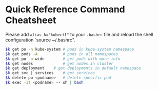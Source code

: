 # Quick Reference Command Cheatsheet
Please add `alias k="kubectl"` to your `.bashrc` file and reload the shell configuration `source ~/.bashrc".

```bash
$k get po -n kube-system # pods in kube-system namespace
$k get pods -A           # pods in all namespaces
$k get po -o wide        # get pods with more info
$k get nodes             # get nodes in cluster
$k get deployment	 # get deployments in default namespace
$k get svc | services    # get services
$k delete po <podname>   # delete specific pod
$k exec -it <podname> -- sh | bash
```
